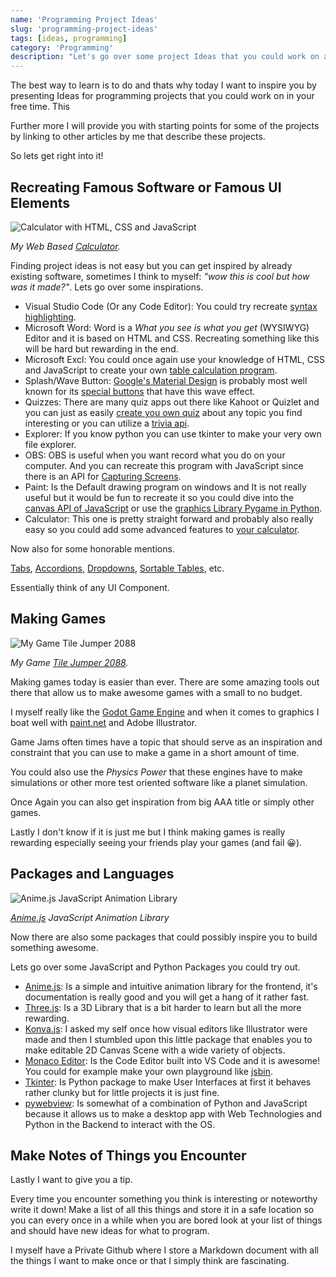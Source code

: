 ```yaml
---
name: 'Programming Project Ideas'
slug: 'programming-project-ideas'
tags: [ideas, programming]
category: 'Programming'
description: "Let's go over some project Ideas that you could work on and learn from."
---
```


The best way to learn is to do and thats why today I want to inspire you by presenting Ideas for programming projects that you could work on in your free time. This

Further more I will provide you with starting points for some of the projects by linking to other articles by me that describe these projects.

So lets get right into it!

## Recreating Famous Software or Famous UI Elements

![Calculator with HTML, CSS and JavaScript](https://maximmaeder.com/wp-content/uploads/2022/10/Screenshot-253.png)

*My Web Based [Calculator](https://maximmaeder.com/calculator-with-history-function-in-html-css-and-javascript/).*

Finding project ideas is not easy but you can get inspired by already existing software, sometimes I think to myself: *"wow this is cool but how was it made?"*. Lets go over some inspirations.

- Visual Studio Code (Or any Code Editor): You could try recreate [syntax highlighting](https://maximmaeder.com/highlighted-dummy-code-editor-with-html-css-javascript-vue-js/).
- Microsoft Word: Word is a *What you see is what you get* (WYSIWYG) Editor and it is based on HTML and CSS. Recreating something like this will be hard but rewarding in the end.
- Microsoft Excl: You could once again use your knowledge of HTML, CSS and JavaScript to create your own [table calculation program](https://maximmaeder.com/simple-spreadsheet-app-with-vue/).
- Splash/Wave Button: [Google's Material Design](https://design.google/library/designing-material/) is probably most well known for its [special buttons](https://maximmaeder.com/ripple-button-with-html-sass-and-javascript/) that have this wave effect.
- Quizzes: There are many quiz apps out there like Kahoot or Quizlet and you can just as easily [create you own quiz](https://maximmaeder.com/country-quiz-with-html-sass-and-javascript/) about any topic you find interesting or you can utilize a [trivia api](https://the-trivia-api.com/).
- Explorer: If you know python you can use tkinter to make your very own file explorer.
- OBS: OBS is useful when you want record what you do on your computer. And you can recreate this program with JavaScript since there is an API for [Capturing Screens](https://developer.mozilla.org/en-US/docs/Web/API/Screen_Capture_API/Using_Screen_Capture).
- Paint: Is the Default drawing program on windows and It is not really useful but it would be fun to recreate it so you could dive into the [canvas API  of JavaScript](https://developer.mozilla.org/en-US/docs/Web/HTML/Element/canvas) or use the [graphics Library Pygame in Python](https://www.thepythoncode.com/article/make-a-drawing-program-with-python).
- Calculator: This one is pretty straight forward and probably also really easy so you could add some advanced features to [your calculator](https://maximmaeder.com/calculator-with-history-function-in-html-css-and-javascript/).

Now also for some honorable mentions.

[Tabs](https://maximmaeder.com/tabs-with-html-sass-and-js/), [Accordions](https://maximmaeder.com/accordion-with-html-css-sass-and-javascript/), [Dropdowns](https://maximmaeder.com/dropdown-with-sass-css/), [Sortable Tables](https://maximmaeder.com/sortable-table-with-javascript/), etc.

Essentially think of any UI Component.

## Making Games

![My Game Tile Jumper 2088](https://maximmaeder.com/wp-content/uploads/2023/02/game_making.png)

*My Game [Tile Jumper 2088](https://maximino.itch.io/tile-jumper-2088).*

Making games today is easier than ever. There are some amazing tools out there that allow us to make awesome games with a small to no budget.

I myself really like the [Godot Game Engine](https://godotengine.org/) and when it comes to graphics I boat well with [paint.net](https://www.getpaint.net/) and Adobe Illustrator.

Game Jams often times have a topic that should serve as an inspiration and constraint that you can use to make a game in a short amount of time.

You could also use the *Physics Power* that these engines have to make simulations or other more test oriented software like a planet simulation.

Once Again you can also get inspiration from big AAA title or simply other games.

Lastly I don't know if it is just me but I think making games is really rewarding especially seeing your friends play your games (and fail 😀).

## Packages and Languages

![Anime.js JavaScript Animation Library](https://maximmaeder.com/wp-content/uploads/2023/02/animejs.png)

*[Anime.js](https://animejs.com/) JavaScript Animation Library*

Now there are also some packages that could possibly inspire you to build something awesome.

Lets go over some JavaScript and Python Packages you could try out.

- [Anime.js](https://animejs.com/): Is a simple and intuitive animation library for the frontend, it's documentation is really good and you will get a hang of it rather fast.
- [Three.js](https://threejs.org/): Is a 3D Library that is a bit harder to learn but all the more rewarding.
- [Konva.js](https://konvajs.org/): I asked my self once how visual editors like Illustrator were made and then I stumbled upon this little package that enables you to make editable 2D Canvas Scene with a wide variety of objects.
- [Monaco Editor](https://microsoft.github.io/monaco-editor/): Is the Code Editor built into VS Code and it is awesome! You could for example make your own playground like [jsbin](https://jsbin.com/?html,css,js,output).
- [Tkinter](https://docs.python.org/fr/3/library/tkinter.html): Is Python package to make User Interfaces at first it behaves rather clunky but for little projects it is just fine.
- [pywebview](https://pypi.org/project/pywebview/): Is somewhat of a combination of Python and JavaScript because it allows us to make a desktop app with Web Technologies and Python in the Backend to interact with the OS.

## Make Notes of Things you Encounter

Lastly I want to give you a tip.

Every time you encounter something you think is interesting or noteworthy write it down! Make a list of all this things and store it in a safe location so you can every once in a while when you are bored look at your list of things and should have new ideas for what to program.

I myself have a Private Github where I store a Markdown document with all the things I want to make once or that I simply think are fascinating.